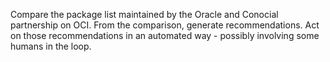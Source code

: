 Compare the package list maintained by the Oracle and Conocial
partnership on OCI. From the comparison, generate recommendations. Act
on those recommendations in an automated way - possibly involving some humans
in the loop.
